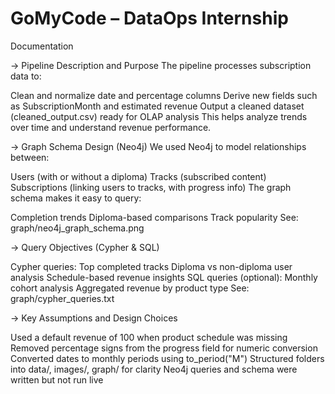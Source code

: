 # GoMyCode – DataOps Internship
Documentation

→ Pipeline Description and Purpose
The pipeline processes subscription data to:

Clean and normalize date and percentage columns
Derive new fields such as SubscriptionMonth and estimated revenue
Output a cleaned dataset (cleaned_output.csv) ready for OLAP analysis
This helps analyze trends over time and understand revenue performance.

→ Graph Schema Design (Neo4j)
We used Neo4j to model relationships between:

Users (with or without a diploma)
Tracks (subscribed content)
Subscriptions (linking users to tracks, with progress info)
The graph schema makes it easy to query:

Completion trends
Diploma-based comparisons
Track popularity
See: graph/neo4j_graph_schema.png

→ Query Objectives (Cypher & SQL)

Cypher queries:
Top completed tracks
Diploma vs non-diploma user analysis
Schedule-based revenue insights
SQL queries (optional):
Monthly cohort analysis
Aggregated revenue by product type
See: graph/cypher_queries.txt

→ Key Assumptions and Design Choices

Used a default revenue of 100 when product schedule was missing
Removed percentage signs from the progress field for numeric conversion
Converted dates to monthly periods using to_period("M")
Structured folders into data/, images/, graph/ for clarity
Neo4j queries and schema were written but not run live
